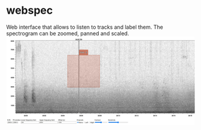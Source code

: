 # webspec

Web interface that allows to listen to tracks and label them. The spectrogram can be zoomed, panned and scaled.
![Screenshot](https://github.com/plaf2000/webspec/blob/master/screenshot.jpeg)